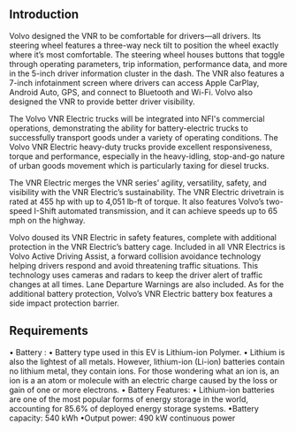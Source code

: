 ## Introduction

Volvo designed the VNR to be comfortable for drivers—all drivers. Its steering wheel features a three-way neck tilt to position the wheel exactly where it’s most comfortable. The steering wheel houses buttons that toggle through operating parameters, trip information, performance data, and more in the 5-inch driver information cluster in the dash. The VNR also features a 7-inch infotainment screen where drivers can access Apple CarPlay, Android Auto, GPS, and connect to Bluetooth and Wi-Fi. Volvo also designed the VNR to provide better driver visibility.

The Volvo VNR Electric trucks will be integrated into NFI's commercial operations, demonstrating the ability for battery-electric trucks to successfully transport goods under a variety of operating conditions. The Volvo VNR Electric heavy-duty trucks provide excellent responsiveness, torque and performance, especially in the heavy-idling, stop-and-go nature of urban goods movement which is particularly taxing for diesel trucks.

The VNR Electric merges the VNR series’ agility, versatility, safety, and visibility with the VNR Electric’s sustainability. The VNR Electric drivetrain is rated at 455 hp with up to 4,051 lb-ft of torque. It also features Volvo’s two-speed I-Shift automated transmission, and it can achieve speeds up to 65 mph on the highway.

Volvo doused its VNR Electric in safety features, complete with additional protection in the VNR Electric’s battery cage. Included in all VNR Electrics is Volvo Active Driving Assist, a forward collision avoidance technology helping drivers respond and avoid threatening traffic situations. This technology uses cameras and radars to keep the driver alert of traffic changes at all times. Lane Departure Warnings are also included. As for the additional battery protection, Volvo’s VNR Electric battery box features a side impact protection barrier.
## Requirements
•	Battery :
•	Battery type used in this EV is Lithium-ion Polymer. 
•	Lithium is also the lightest of all metals. However, lithium-ion (Li-ion) batteries contain no lithium metal, they contain ions. For those wondering what an ion is, an ion is a   an atom or molecule with an electric charge caused by the loss or gain of one or more electrons.
•	Battery Features:
•	Lithium-ion batteries are one of the most popular forms of energy storage in the world, accounting for 85.6% of deployed energy storage systems.
•Battery capacity: 540 kWh
•Output power: 490 kW continuous power

